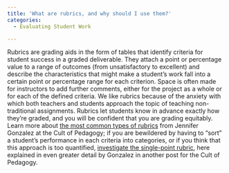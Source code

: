 ```yaml
---
title: 'What are rubrics, and why should I use them?'
categories:
  - Evaluating Student Work

---
```

Rubrics are grading aids in the form of tables that identify criteria for student success in a graded deliverable. They attach a point or percentage value to a range of outcomes (from unsatisfactory to excellent) and describe the characteristics that might make a student’s work fall into a certain point or percentage range for each criterion. Space is often made for instructors to add further comments, either for the project as a whole or for each of the defined criteria. We like rubrics because of the anxiety with which both teachers and students approach the topic of teaching non-traditional assignments. Rubrics let students know in advance exactly how they’re graded, and you will be confident that you are grading equitably. Learn more about [the most common types of rubrics](https://www.google.com/url?q=https://www.cultofpedagogy.com/holistic-analytic-single-point-rubrics/&sa=D&source=editors&ust=1649984699431307&usg=AOvVaw3J63AxxxoRYJ3kBNPYRFnr) from Jennifer Gonzalez at the Cult of Pedagogy; if you are bewildered by having to “sort” a student’s performance in each criteria into categories, or if you think that this approach is too quantified, [investigate the single-point rubric](https://www.google.com/url?q=https://www.cultofpedagogy.com/single-point-rubric/?fbclid%3DIwAR0y9gVVesGksB3PPft8a9QUsL4Nf70EUO5MCtMqIGX5Boq4pVyMHYaeK6k&sa=D&source=editors&ust=1649984699431558&usg=AOvVaw2aTHhH-AD3ycincJuQPfNN), here explained in even greater detail by Gonzalez in another post for the Cult of Pedagogy.